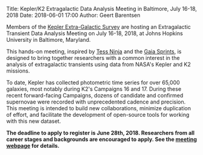Title: Kepler/K2 Extragalactic Data Analysis Meeting in Baltimore, July 16-18, 2018
Date: 2018-06-01 17:00
Author: Geert Barentsen

Members of the [Kepler Extra-Galactic Survey](http://www.mso.anu.edu.au/kegs/)
are hosting an Extragalactic Transient Data Analysis Meeting
on July 16-18, 2018, at Johns Hopkins University in Baltimore, Maryland.

This hands-on meeting, inspired by [Tess Ninja](http://tess.ninja) and the [Gaia Sprints](http://gaia.lol), is designed to bring together researchers with a common interest in the analysis of extragalactic transients using data from NASA's Kepler and K2 missions.

To date, Kepler has collected photometric time series for over 65,000 galaxies, most notably during K2's Campaigns 16 and 17.
During these recent forward-facing Campaigns, dozens of candidate and confirmed supernovae were recorded with unprecedented cadence and precision.
This meeting is intended to build new collaborations, minimize duplication of effort, and facilitate the development of open-source tools for working with this new dataset.

**The deadline to apply to register is June 28th, 2018.
Researchers from all career stages and backgrounds are encouraged to apply.
See the [meeting webpage](extragalactic2018) for details.**
